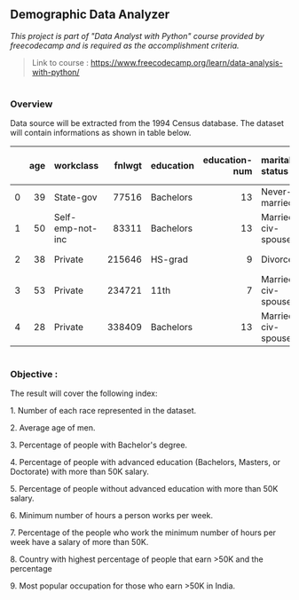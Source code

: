 ## Demographic Data Analyzer

*This project is part of "Data Analyst with Python" course provided by freecodecamp and is required as the accomplishment criteria.*

> Link to course : https://www.freecodecamp.org/learn/data-analysis-with-python/
#
### Overview
Data source will be extracted from the 1994 Census database. The dataset will contain informations as shown in table below.

|    |   age | workclass        |   fnlwgt | education   |   education-num | marital-status     | occupation        | relationship   | race   | sex    |   capital-gain |   capital-loss |   hours-per-week | native-country   | salary   |
|---:|------:|:-----------------|---------:|:------------|----------------:|:-------------------|:------------------|:---------------|:-------|:-------|---------------:|---------------:|-----------------:|:-----------------|:---------|
|  0 |    39 | State-gov        |    77516 | Bachelors   |              13 | Never-married      | Adm-clerical      | Not-in-family  | White  | Male   |           2174 |              0 |               40 | United-States    | <=50K    |
|  1 |    50 | Self-emp-not-inc |    83311 | Bachelors   |              13 | Married-civ-spouse | Exec-managerial   | Husband        | White  | Male   |              0 |              0 |               13 | United-States    | <=50K    |
|  2 |    38 | Private          |   215646 | HS-grad     |               9 | Divorced           | Handlers-cleaners | Not-in-family  | White  | Male   |              0 |              0 |               40 | United-States    | <=50K    |
|  3 |    53 | Private          |   234721 | 11th        |               7 | Married-civ-spouse | Handlers-cleaners | Husband        | Black  | Male   |              0 |              0 |               40 | United-States    | <=50K    |
|  4 |    28 | Private          |   338409 | Bachelors   |              13 | Married-civ-spouse | Prof-specialty    | Wife           | Black  | Female |              0 |              0 |               40 | Cuba             | <=50K    |

#
### Objective :

The result will cover the following index:
<p> 1. Number of each race represented in the dataset.
<p> 2. Average age of men.
<p> 3. Percentage of people with Bachelor's degree.
<p> 4. Percentage of people with advanced education (Bachelors, Masters, or Doctorate) with more than 50K salary.
<p> 5. Percentage of people without advanced education with more than 50K salary.
<p> 6. Minimum number of hours a person works per week.
<p> 7. Percentage of the people who work the minimum number of hours per week have a salary of more than 50K.
<p> 8. Country with highest percentage of people that earn >50K and the percentage
<p> 9. Most popular occupation for those who earn >50K in India.
